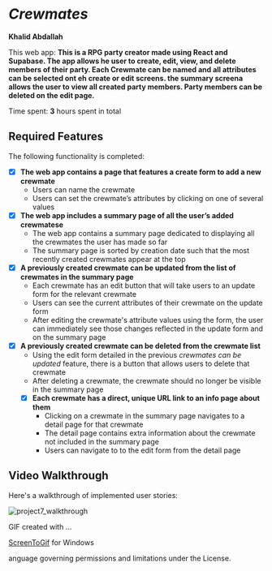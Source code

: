 # *Crewmates*

 **Khalid Abdallah**

This web app: **This is a RPG party creator made using React and Supabase. The app allows he user to create, edit, view, and delete members of their party. Each Crewmate can be named and all attributes can be selected ont eh create or edit screens. the summary screena allows the user to view all created party members. Party members can be deleted on the edit page.**

Time spent: **3** hours spent in total

## Required Features

The following functionality is completed:


- [x] **The web app contains a page that features a create form to add a new crewmate**
  - Users can name the crewmate
  - Users can set the crewmate’s attributes by clicking on one of several values
- [x] **The web app includes a summary page of all the user’s added crewmatese**
  -  The web app contains a summary page dedicated to displaying all the crewmates the user has made so far
  -  The summary page is sorted by creation date such that the most recently created crewmates appear at the top
- [x] **A previously created crewmate can be updated from the list of crewmates in the summary page**
  - Each crewmate has an edit button that will take users to an update form for the relevant crewmate
  - Users can see the current attributes of their crewmate on the update form
  - After editing the crewmate's attribute values using the form, the user can immediately see those changes reflected in the update form and on the summary page 
- [x] **A previously created crewmate can be deleted from the crewmate list**
  - Using the edit form detailed in the previous _crewmates can be updated_ feature, there is a button that allows users to delete that crewmate
  - After deleting a crewmate, the crewmate should no longer be visible in the summary page
  - [x] **Each crewmate has a direct, unique URL link to an info page about them**
    - Clicking on a crewmate in the summary page navigates to a detail page for that crewmate
    - The detail page contains extra information about the crewmate not included in the summary page
    - Users can navigate to to the edit form from the detail page

## Video Walkthrough

Here's a walkthrough of implemented user stories:

![project7_walkthrough](https://github.com/user-attachments/assets/9a15d4c9-f37a-41a5-bb5e-728a599a8741)



GIF created with ...  

[ScreenToGif](https://www.screentogif.com/) for Windows


anguage governing permissions and
    limitations under the License.
